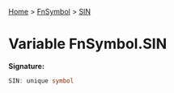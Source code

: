 [Home](../../../index.md) &gt; [FnSymbol](../../fnsymbol.md) &gt; [SIN](./sin.md)

# Variable FnSymbol.SIN


<b>Signature:</b>

```typescript
SIN: unique symbol
```
